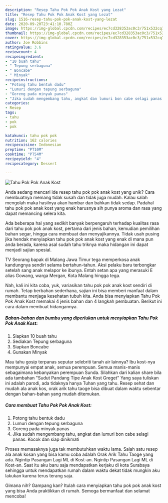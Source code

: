 ```yaml
---
description: "Resep Tahu Pok Pok Anak Kost yang Lezat"
title: "Resep Tahu Pok Pok Anak Kost yang Lezat"
slug: 1516-resep-tahu-pok-pok-anak-kost-yang-lezat
date: 2020-09-20T23:41:10.780Z
image: https://img-global.cpcdn.com/recipes/ec7cd328353ac0c3/751x532cq70/tahu-pok-pok-anak-kost-foto-resep-utama.jpg
thumbnail: https://img-global.cpcdn.com/recipes/ec7cd328353ac0c3/751x532cq70/tahu-pok-pok-anak-kost-foto-resep-utama.jpg
cover: https://img-global.cpcdn.com/recipes/ec7cd328353ac0c3/751x532cq70/tahu-pok-pok-anak-kost-foto-resep-utama.jpg
author: Joe Robbins
ratingvalue: 3.6
reviewcount: 4
recipeingredient:
- "10 buah tahu"
- " Tepung serbaguna"
- " Boncabe"
- " Minyak"
recipeinstructions:
- "Potong tahu bentuk dadu"
- "Lumuri dengan tepung serbaguna"
- "Goreng pada minyak panas"
- "Jika sudah mengembang tahu, angkat dan lumuri bon cabe selagi panas. Kocok dan siap dinikmati"
categories:
- Resep
tags:
- tahu
- pok
- pok

katakunci: tahu pok pok 
nutrition: 162 calories
recipecuisine: Indonesian
preptime: "PT10M"
cooktime: "PT54M"
recipeyield: "4"
recipecategory: Dessert

---
```



![Tahu Pok Pok Anak Kost](https://img-global.cpcdn.com/recipes/ec7cd328353ac0c3/751x532cq70/tahu-pok-pok-anak-kost-foto-resep-utama.jpg)

Anda sedang mencari ide resep tahu pok pok anak kost yang unik? Cara membuatnya memang tidak susah dan tidak juga mudah. Kalau salah mengolah maka hasilnya akan hambar dan bahkan tidak sedap. Padahal tahu pok pok anak kost yang enak harusnya sih punya aroma dan rasa yang dapat memancing selera kita.

Ada beberapa hal yang sedikit banyak berpengaruh terhadap kualitas rasa dari tahu pok pok anak kost, pertama dari jenis bahan, kemudian pemilihan bahan segar, hingga cara membuat dan menyajikannya. Tidak usah pusing jika hendak menyiapkan tahu pok pok anak kost yang enak di mana pun anda berada, karena asal sudah tahu triknya maka hidangan ini dapat menjadi sajian spesial.

TV Seorang bapak di Malang Jawa Timur tega memperkosa anak kandungnya sendiri selama bertahun-tahun. Aksi pelaku baru terbongkar setelah sang anak melapor ke ibunya. Entah setan apa yang merasuki E alias Gowang, warga Mergan, Kota Malang hingga tega.


Nah, kali ini kita coba, yuk, variasikan tahu pok pok anak kost sendiri di rumah. Tetap berbahan sederhana, sajian ini bisa memberi manfaat dalam membantu menjaga kesehatan tubuh kita. Anda bisa menyiapkan Tahu Pok Pok Anak Kost memakai 4 jenis bahan dan 4 langkah pembuatan. Berikut ini cara dalam membuat hidangannya.

<!--inarticleads1-->

##### Bahan-bahan dan bumbu yang diperlukan untuk menyiapkan Tahu Pok Pok Anak Kost:

1. Siapkan 10 buah tahu
1. Sediakan  Tepung serbaguna
1. Siapkan  Boncabe
1. Gunakan  Minyak


Mau tahu gosip terpanas seputar selebriti tanah air lainnya? lbu kost-nya mempunyai empat anak, semua perempuan. Semua manis-manis sebagaimana kebanyakan perempuan Sunda. Silahkan dari kalian share bila ada tambahan &#34;Sudut Pandang Tipe Anak Kost Greget&#34; Yang saya tuliskan ini adalah parodi, ada tidaknya hanya Tuhan yang tahu. Resep sehat dan mudah ala anak kos, orak arik tahu taoge bisa dibuat dalam waktu sebentar dengan bahan-bahan yang mudah ditemukan. 

<!--inarticleads2-->

##### Cara membuat Tahu Pok Pok Anak Kost:

1. Potong tahu bentuk dadu
1. Lumuri dengan tepung serbaguna
1. Goreng pada minyak panas
1. Jika sudah mengembang tahu, angkat dan lumuri bon cabe selagi panas. Kocok dan siap dinikmati


Proses memasaknya juga tak membutuhkan waktu lama. Salah satu resep ala anak kosan yang bisa kamu coba adalah Orak Arik Tahu Taoge yang ada. Ngintip Pasangan Lagi ML di Kost-an. Ngintip Pasangan Lagi ML di Kost-an. Saat itu aku baru saja mendapatkan kerjaku di kota Surabaya sehingga untuk mendapatkan rumah dalam waktu dekat tidak mungkin aku lakukan karena terus terang saja. 

Gimana nih? Gampang kan? Itulah cara menyiapkan tahu pok pok anak kost yang bisa Anda praktikkan di rumah. Semoga bermanfaat dan selamat mencoba!
